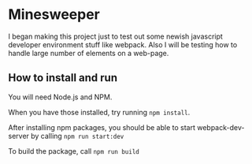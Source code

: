 # Minesweeper

I began making this project just to test out some newish javascript developer
environment stuff like webpack. Also I will be testing how to handle large
number of elements on a web-page.

## How to install and run

You will need Node.js and NPM.

When you have those installed, try running ```npm install```.

After installing npm packages, you should be able to start webpack-dev-server
by calling ```npm run start:dev```

To build the package, call ```npm run build```
